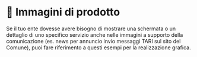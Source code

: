 # 📸 Immagini di prodotto

Se il tuo ente dovesse avere bisogno di mostrare una schermata o un dettaglio di uno specifico servizio anche nelle immagini a supporto della comunicazione (es. news per annuncio invio messaggi TARI sul sito del Comune), puoi fare riferimento a questi esempi per la realizzazione grafica.
